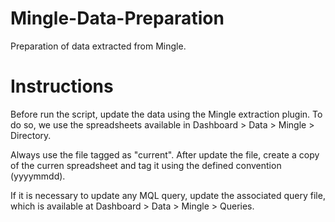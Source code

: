# Mingle-Data-Preparation
Preparation of data extracted from Mingle.

# Instructions
Before run the script, update the data using the Mingle extraction plugin. To do so, we use the spreadsheets available in Dashboard > Data > Mingle > Directory.

Always use the file tagged as "current". After update the file, create a copy of the curren spreadsheet and tag it using the defined convention (yyyymmdd).

If it is necessary to update any MQL query, update the associated query file, which is available at Dashboard > Data > Mingle > Queries.

